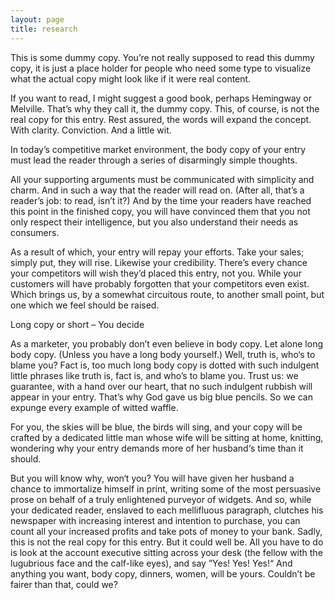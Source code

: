 ```yaml
---
layout: page
title: research
---
```

This is some dummy copy. You’re not really supposed to read this dummy copy, it is just a place holder for people who need some type to visualize what the actual copy might look like if it were real content.

If you want to read, I might suggest a good book, perhaps Hemingway or Melville. That’s why they call it, the dummy copy. This, of course, is not the real copy for this entry. Rest assured, the words will expand the concept. With clarity. Conviction. And a little wit.

In today’s competitive market environment, the body copy of your entry must lead the reader through a series of disarmingly simple thoughts.

All your supporting arguments must be communicated with simplicity and charm. And in such a way that the reader will read on. (After all, that’s a reader’s job: to read, isn’t it?) And by the time your readers have reached this point in the finished copy, you will have convinced them that you not only respect their intelligence, but you also understand their needs as consumers.

As a result of which, your entry will repay your efforts. Take your sales; simply put, they will rise. Likewise your credibility. There’s every chance your competitors will wish they’d placed this entry, not you. While your customers will have probably forgotten that your competitors even exist. Which brings us, by a somewhat circuitous route, to another small point, but one which we feel should be raised.

Long copy or short – You decide

As a marketer, you probably don’t even believe in body copy. Let alone long body copy. (Unless you have a long body yourself.) Well, truth is, who‘s to blame you? Fact is, too much long body copy is dotted with such indulgent little phrases like truth is, fact is, and who’s to blame you. Trust us: we guarantee, with a hand over our heart, that no such indulgent rubbish will appear in your entry. That’s why God gave us big blue pencils. So we can expunge every example of witted waffle.

For you, the skies will be blue, the birds will sing, and your copy will be crafted by a dedicated little man whose wife will be sitting at home, knitting, wondering why your entry demands more of her husband‘s time than it should.

But you will know why, won‘t you? You will have given her husband a chance to immortalize himself in print, writing some of the most persuasive prose on behalf of a truly enlightened purveyor of widgets. And so, while your dedicated reader, enslaved to each mellifluous paragraph, clutches his newspaper with increasing interest and intention to purchase, you can count all your increased profits and take pots of money to your bank. Sadly, this is not the real copy for this entry. But it could well be. All you have to do is look at the account executive sitting across your desk (the fellow with the lugubrious face and the calf-like eyes), and say ”Yes! Yes! Yes!“ And anything you want, body copy, dinners, women, will be yours. Couldn’t be fairer than that, could we?

 